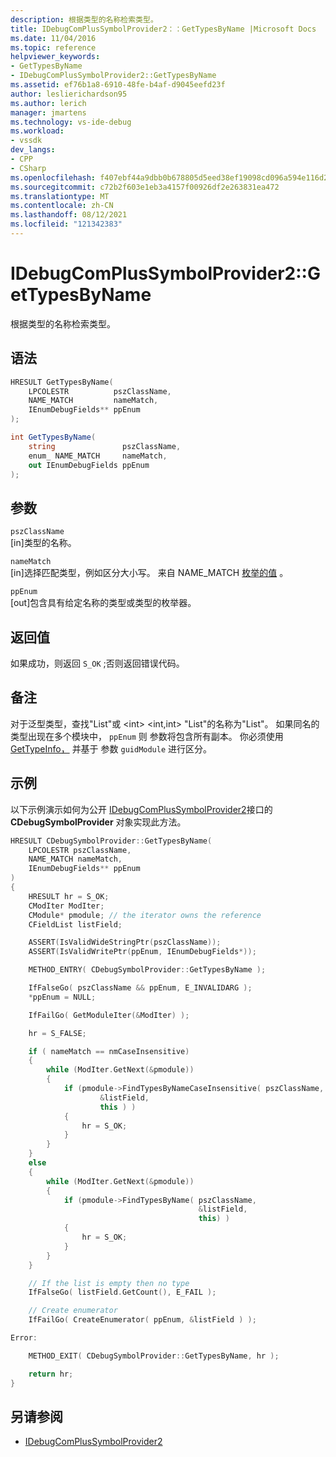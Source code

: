 ```yaml
---
description: 根据类型的名称检索类型。
title: IDebugComPlusSymbolProvider2：：GetTypesByName |Microsoft Docs
ms.date: 11/04/2016
ms.topic: reference
helpviewer_keywords:
- GetTypesByName
- IDebugComPlusSymbolProvider2::GetTypesByName
ms.assetid: ef76b1a8-6910-48fe-b4af-d9045eefd23f
author: leslierichardson95
ms.author: lerich
manager: jmartens
ms.technology: vs-ide-debug
ms.workload:
- vssdk
dev_langs:
- CPP
- CSharp
ms.openlocfilehash: f407ebf44a9dbb0b678805d5eed38ef19098cd096a594e116d2d67370fdbaad7
ms.sourcegitcommit: c72b2f603e1eb3a4157f00926df2e263831ea472
ms.translationtype: MT
ms.contentlocale: zh-CN
ms.lasthandoff: 08/12/2021
ms.locfileid: "121342383"
---
```

# <a name="idebugcomplussymbolprovider2gettypesbyname"></a>IDebugComPlusSymbolProvider2::GetTypesByName
根据类型的名称检索类型。

## <a name="syntax"></a>语法

```cpp
HRESULT GetTypesByName(
    LPCOLESTR          pszClassName,
    NAME_MATCH         nameMatch,
    IEnumDebugFields** ppEnum
);
```

```csharp
int GetTypesByName(
    string               pszClassName,
    enum_ NAME_MATCH     nameMatch,
    out IEnumDebugFields ppEnum
);
```

## <a name="parameters"></a>参数
`pszClassName`\
[in]类型的名称。

`nameMatch`\
[in]选择匹配类型，例如区分大小写。 来自 NAME_MATCH [枚举的值](../../../extensibility/debugger/reference/name-match.md) 。

`ppEnum`\
[out]包含具有给定名称的类型或类型的枚举器。

## <a name="return-value"></a>返回值
如果成功，则返回 `S_OK` ;否则返回错误代码。

## <a name="remarks"></a>备注
对于泛型类型，查找"List"或 \<int> \<int,int> "List"的名称为"List"。 如果同名的类型出现在多个模块中， `ppEnum` 则 参数将包含所有副本。 你必须使用 [GetTypeInfo，](../../../extensibility/debugger/reference/idebugfield-gettypeinfo.md) 并基于 参数 `guidModule` 进行区分。

## <a name="example"></a>示例
以下示例演示如何为公开 [IDebugComPlusSymbolProvider2](../../../extensibility/debugger/reference/idebugcomplussymbolprovider2.md)接口的 **CDebugSymbolProvider** 对象实现此方法。

```cpp
HRESULT CDebugSymbolProvider::GetTypesByName(
    LPCOLESTR pszClassName,
    NAME_MATCH nameMatch,
    IEnumDebugFields** ppEnum
)
{
    HRESULT hr = S_OK;
    CModIter ModIter;
    CModule* pmodule; // the iterator owns the reference
    CFieldList listField;

    ASSERT(IsValidWideStringPtr(pszClassName));
    ASSERT(IsValidWritePtr(ppEnum, IEnumDebugFields*));

    METHOD_ENTRY( CDebugSymbolProvider::GetTypesByName );

    IfFalseGo( pszClassName && ppEnum, E_INVALIDARG );
    *ppEnum = NULL;

    IfFailGo( GetModuleIter(&ModIter) );

    hr = S_FALSE;

    if ( nameMatch == nmCaseInsensitive)
    {
        while (ModIter.GetNext(&pmodule))
        {
            if (pmodule->FindTypesByNameCaseInsensitive( pszClassName,
                    &listField,
                    this ) )
            {
                hr = S_OK;
            }
        }
    }
    else
    {
        while (ModIter.GetNext(&pmodule))
        {
            if (pmodule->FindTypesByName( pszClassName,
                                          &listField,
                                          this) )
            {
                hr = S_OK;
            }
        }
    }

    // If the list is empty then no type
    IfFalseGo( listField.GetCount(), E_FAIL );

    // Create enumerator
    IfFailGo( CreateEnumerator( ppEnum, &listField ) );

Error:

    METHOD_EXIT( CDebugSymbolProvider::GetTypesByName, hr );

    return hr;
}
```

## <a name="see-also"></a>另请参阅
- [IDebugComPlusSymbolProvider2](../../../extensibility/debugger/reference/idebugcomplussymbolprovider2.md)
